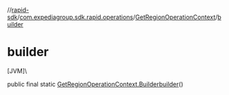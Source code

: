 //[rapid-sdk](../../../index.md)/[com.expediagroup.sdk.rapid.operations](../index.md)/[GetRegionOperationContext](index.md)/[builder](builder.md)

# builder

[JVM]\

public final static [GetRegionOperationContext.Builder](-builder/index.md)[builder](builder.md)()
